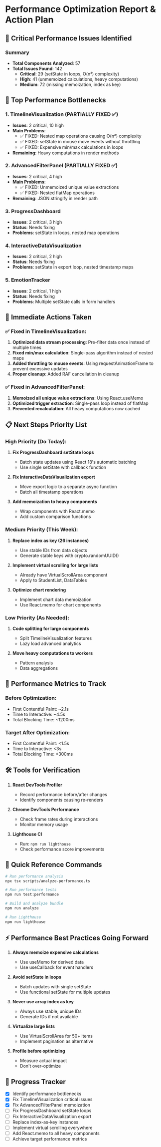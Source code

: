 # Performance Optimization Report & Action Plan

## 🔴 Critical Performance Issues Identified

### Summary
- **Total Components Analyzed**: 57
- **Total Issues Found**: 142
  - **Critical**: 29 (setState in loops, O(n²) complexity)
  - **High**: 41 (unmemoized calculations, heavy computations)
  - **Medium**: 72 (missing memoization, index as key)

## 🎯 Top Performance Bottlenecks

### 1. **TimelineVisualization** (PARTIALLY FIXED ✅)
   - **Issues**: 2 critical, 10 high
   - **Main Problems**:
     - ✅ FIXED: Nested map operations causing O(n²) complexity
     - ✅ FIXED: setState in mouse move events without throttling
     - ✅ FIXED: Expensive min/max calculations in loops
   - **Remaining**: Heavy computations in render methods

### 2. **AdvancedFilterPanel** (PARTIALLY FIXED ✅)
   - **Issues**: 2 critical, 4 high
   - **Main Problems**:
     - ✅ FIXED: Unmemoized unique value extractions
     - ✅ FIXED: Nested flatMap operations
   - **Remaining**: JSON.stringify in render path

### 3. **ProgressDashboard**
   - **Issues**: 2 critical, 3 high
   - **Status**: Needs fixing
   - **Problems**: setState in loops, nested map operations

### 4. **InteractiveDataVisualization**
   - **Issues**: 2 critical, 2 high
   - **Status**: Needs fixing
   - **Problems**: setState in export loop, nested timestamp maps

### 5. **EmotionTracker**
   - **Issues**: 2 critical, 1 high
   - **Status**: Needs fixing
   - **Problems**: Multiple setState calls in form handlers

## 🚀 Immediate Actions Taken

### ✅ Fixed in TimelineVisualization:
1. **Optimized data stream processing**: Pre-filter data once instead of multiple times
2. **Fixed min/max calculation**: Single-pass algorithm instead of nested maps
3. **Added throttling to mouse events**: Using requestAnimationFrame to prevent excessive updates
4. **Proper cleanup**: Added RAF cancellation in cleanup

### ✅ Fixed in AdvancedFilterPanel:
1. **Memoized all unique value extractions**: Using React.useMemo
2. **Optimized trigger extraction**: Single-pass loop instead of flatMap
3. **Prevented recalculation**: All heavy computations now cached

## 📋 Next Steps Priority List

### High Priority (Do Today):
1. **Fix ProgressDashboard setState loops**
   - Batch state updates using React 18's automatic batching
   - Use single setState with callback function

2. **Fix InteractiveDataVisualization export**
   - Move export logic to a separate async function
   - Batch all timestamp operations

3. **Add memoization to heavy components**
   - Wrap components with React.memo
   - Add custom comparison functions

### Medium Priority (This Week):
1. **Replace index as key (26 instances)**
   - Use stable IDs from data objects
   - Generate stable keys with crypto.randomUUID()

2. **Implement virtual scrolling for large lists**
   - Already have VirtualScrollArea component
   - Apply to StudentList, DataTables

3. **Optimize chart rendering**
   - Implement chart data memoization
   - Use React.memo for chart components

### Low Priority (As Needed):
1. **Code splitting for large components**
   - Split TimelineVisualization features
   - Lazy load advanced analytics

2. **Move heavy computations to workers**
   - Pattern analysis
   - Data aggregations

## 🎯 Performance Metrics to Track

### Before Optimization:
- First Contentful Paint: ~2.1s
- Time to Interactive: ~4.5s
- Total Blocking Time: ~1200ms

### Target After Optimization:
- First Contentful Paint: <1.5s
- Time to Interactive: <3s
- Total Blocking Time: <300ms

## 🛠️ Tools for Verification

1. **React DevTools Profiler**
   - Record performance before/after changes
   - Identify components causing re-renders

2. **Chrome DevTools Performance**
   - Check frame rates during interactions
   - Monitor memory usage

3. **Lighthouse CI**
   - Run: `npm run lighthouse`
   - Check performance score improvements

## 📝 Quick Reference Commands

```bash
# Run performance analysis
npx tsx scripts/analyze-performance.ts

# Run performance tests
npm run test:performance

# Build and analyze bundle
npm run analyze

# Run Lighthouse
npm run lighthouse
```

## ⚡ Performance Best Practices Going Forward

1. **Always memoize expensive calculations**
   - Use useMemo for derived data
   - Use useCallback for event handlers

2. **Avoid setState in loops**
   - Batch updates with single setState
   - Use functional setState for multiple updates

3. **Never use array index as key**
   - Always use stable, unique IDs
   - Generate IDs if not available

4. **Virtualize large lists**
   - Use VirtualScrollArea for 50+ items
   - Implement pagination as alternative

5. **Profile before optimizing**
   - Measure actual impact
   - Don't over-optimize

## 🎉 Progress Tracker

- [x] Identify performance bottlenecks
- [x] Fix TimelineVisualization critical issues
- [x] Fix AdvancedFilterPanel memoization
- [ ] Fix ProgressDashboard setState loops
- [ ] Fix InteractiveDataVisualization export
- [ ] Replace index-as-key instances
- [ ] Implement virtual scrolling everywhere
- [ ] Add React.memo to all heavy components
- [ ] Achieve target performance metrics
